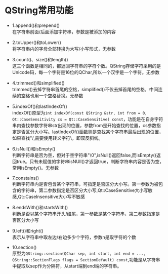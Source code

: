 # QString常用功能

- 1.append()和prepend()  
    在字符串前面/后面添加字符串，参数是被添加的内容
    
- 2.toUpper()和toLower()  
    将字符串内的字母全部转换为大写/小写形式，无参数

- 3.count()、size()和length()  
    这三个函数是相同的，都返回字符串的字符个数。QString存储字符采用的是Unicode码，每一个字符是16位的QChar,所以一个汉字是一个字符。无参数

- 4.trimmed()和simplified()  
    trimmed()去掉字符串首尾的空格，simplified()不仅去掉首尾的空格，中间连续的空格也用一个空格替换。无参数

- 5.indexOf()和lastIndexOf()  
    indexOf()原型为`int indexOf(const QString &str, int from = 0, Qt::CaseSensitivity cs = Qt::CaseSensitive) const`，功能是在自身字符串内查找参数字符串str出现的位置，参数from是开始查找的位置，cs参数指定是否区分大小写。lastIndexOf()函数则是查找某个字符串最后出现的位置，如果查找'\\',需要使用转义字符\，即双反斜线。

- 6.isNull()和isEmpty()  
    判断字符串是否为空，但对于空字符串"\0",isNull()返回false,而isEmpty()返回true。只有未赋值的字符串isNUll()才返回true，判断字符串内容是否为空，常用isEmpty()。无参数

- 7.constains()  
    判断字符串内是否包含某个字符串，可指定是否区分大小写。第一参数为被包含的字符串，第二参数指定是否区分大小写,Qt::CaseSensitive大小写敏感,Qt::CaseInsensitive大小写不敏感

- 8.endsWith()和startsWith()  
    判断是否以某个字符串开头/结尾，第一参数是某个字符串，第二参数指定是否区分大小写

- 9.left()和right()  
    表示从字符串中取左边/右边多少个字符，参数n是取字符的个数

- 10.section()  
    原型为`QString::section(QChar sep, int start, int end = ..., QString::SectionFlags flags = SectionDefault) const`,功能是从字符串中提取以sep作为分隔符，从start端到end端的字符串。